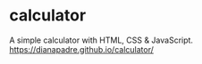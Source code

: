# calculator
A simple calculator with HTML, CSS &amp; JavaScript.
https://dianapadre.github.io/calculator/
